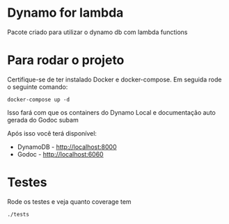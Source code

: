 # Dynamo for lambda

Pacote criado para utilizar o dynamo db com lambda functions

# Para rodar o projeto

Certifique-se de ter instalado Docker e docker-compose.
Em seguida rode o seguinte comando:

```shell
docker-compose up -d
```

Isso fará com que os containers do Dynamo Local e documentação
auto gerada do Godoc subam

Após isso você terá disponível:
- DynamoDB - [http://localhost:8000](http://localhost:8000)
- Godoc - [http://localhost:6060](http://localhost:6060/pkg/github.com/startup-of-zero-reais/dynamo-for-lambda)

# Testes

Rode os testes e veja quanto coverage tem

```shell
./tests
```